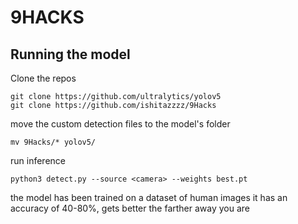 # 9HACKS
## Running the model 
Clone the repos
```
git clone https://github.com/ultralytics/yolov5
git clone https://github.com/ishitazzzz/9Hacks
```
move the custom detection files to the model's folder
```
mv 9Hacks/* yolov5/
```
run inference 
```
python3 detect.py --source <camera> --weights best.pt
```
the model has been trained on a dataset of human images
it has an accuracy of 40-80%, gets better the farther away you are

